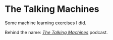 # The Talking Machines
Some machine learning exercises I did.    

Behind the name: [*The Talking Machines*](http://www.thetalkingmachines.com/) podcast.
